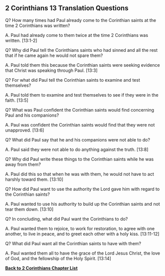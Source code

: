 ## 2 Corinthians 13 Translation Questions ##

Q? How many times had Paul already come to the Corinthian saints at the time 2 Corinthians was written?

A. Paul had already come to them twice at the time 2 Corinthians was written. [13:1-2]

Q? Why did Paul tell the Corinthians saints who had sinned and all the rest that if he came again he would not spare them?

A. Paul told them this because the Corinthian saints were seeking evidence that Christ was speaking through Paul. [13:3]

Q? For what did Paul tell the Corinthian saints to examine and test themselves?

A. Paul told them to examine and test themselves to see if they were in the faith. [13:5]

Q? What was Paul confident the Corinthian saints would find concerning Paul and his companions?

A. Paul was confident the Corinthian saints would find that they were not unapproved. [13:6]

Q? What did Paul say that he and his companions were not able to do?

A. Paul said they were not able to do anything against the truth. [13:8]

Q? Why did Paul write these things to the Corinthian saints while he was away from them?

A. Paul did this so that when he was with them, he would not have to act harshly toward them. [13:10]

Q? How did Paul want to use the authority the Lord gave him with regard to the Corinthian saints?

A. Paul wanted to use his authority to build up the Corinthian saints and not tear them down. [13:10]

Q? In concluding, what did Paul want the Corinthians to do?

A. Paul wanted them to rejoice, to work for restoration, to agree with one another, to live in peace, and to greet each other with a holy kiss. [13:11-12]

Q? What did Paul want all the Corinthian saints to have with them?

A. Paul wanted them all to have the grace of the Lord Jesus Christ, the love of God, and the fellowship of the Holy Spirit. [13:14]

__[Back to 2 Corinthians Chapter List](./)__

